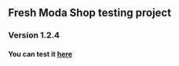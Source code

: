 ## Fresh Moda Shop testing project

### Version 1.2.4

#### You can test it [here](http://fresh-moda.tk)